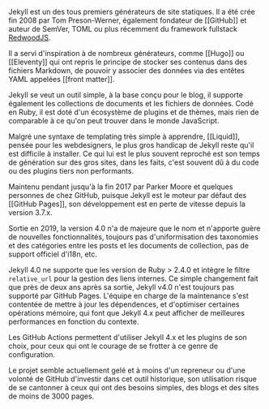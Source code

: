 Jekyll est un des tous premiers générateurs de site statiques. Il a été crée fin 2008 par Tom Preson-Werner, également fondateur de [[GitHub]] et auteur de SemVer, TOML ou plus récemment du framework fullstack [RedwoodJS](https://redwoodjs.com).

Il a servi d'inspiration à de nombreux générateurs, comme [[Hugo]]  ou [[Eleventy]] qui ont repris le principe de stocker ses contenus dans des fichiers Markdown, de pouvoir y associer des données via des entêtes YAML appelées [[front matter]].

Jekyll se veut un outil simple, à la base conçu pour le blog, il supporte également les collections de documents et les fichiers de données. Codé en Ruby, il est doté d'un écosystème de plugins et de thèmes, mais rien de comparable à ce qu'on peut trouver dans le monde JavaScript.

Malgré une syntaxe de templating très simple à apprendre, [[Liquid]], pensée pour les webdesigners, le plus gros handicap de Jekyll reste qu'il est difficile à installer. Ce qui lui est le plus souvent reproché est son temps de génération sur des gros sites, dans les faits, c'est souvent dû à du code ou des plugins tiers non performants.

Maintenu pendant jusqu'à la fin 2017 par Parker Moore et quelques personnes de chez GitHub, puisque Jekyll est le moteur par défaut des [[GitHub Pages]], son développement est en perte de vitesse depuis la version 3.7.x.

Sortie en  2019, la version 4.0 n'a de majeure que le nom et n'apporte guère de nouvelles fonctionnalités, toujours pas d'uniformisation des taxonomies et des catégories entre les posts et les documents de collection, pas de support officiel d'i18n, etc. 

 Jekyll 4.0 ne supporte que les version de Ruby > 2.4.0 et intègre le filtre  `relative_url` pour la gestion des liens internes. Ce simple changement fait que près de deux ans après sa sortie, Jekyll v4.0 n'est toujours pas supporté par GitHub Pages. L'équipe en charge de la maintenance s'est contentée de mettre à jour les dépendences, et d'optimiser certaines opérations mémoire, qui font que Jekyll 4.x peut afficher de meilleures performances en fonction du contexte.

Les GitHub Actions permettent d'utiliser Jekyll 4.x et les plugins de son choix, pour ceux qui ont le courage de se frotter à ce genre de configuration.

Le projet semble actuellement gelé et à moins d'un repreneur ou d'une volonté de GitHub d'investir dans cet outil historique, son utilisation risque de se cantonner à ceux qui ont des besoins simples, des blogs et des sites de moins de 3000 pages.